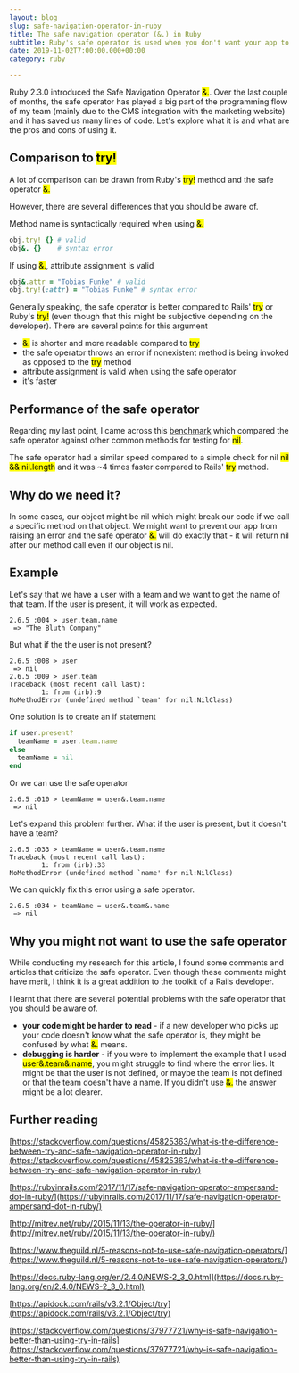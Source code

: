 ```yaml
---
layout: blog
slug: safe-navigation-operator-in-ruby
title: The safe navigation operator (&.) in Ruby 
subtitle: Ruby's safe operator is used when you don't want your app to throw an exception if a method is called on a nil object.
date: 2019-11-02T7:00:00.000+00:00
category: ruby

---
```


Ruby 2.3.0 introduced the Safe Navigation Operator <mark>&.</mark>. Over the last couple of months, the safe operator has played a big part of the programming flow of my team (mainly due to the CMS integration with the marketing website) and it has saved us many lines of code. Let's explore what it is and what are the pros and cons of using it.

## Comparison to <mark>try!</mark>

A lot of comparison can be drawn from Ruby's <mark>try!</mark> method and the safe operator <mark>&.</mark>

However, there are several differences that you should be aware of.

Method name is syntactically required when using <mark>&.</mark>
```ruby
obj.try! {} # valid
obj&. {}    # syntax error
```

If using <mark>&.</mark>, attribute assignment is valid

```ruby
obj&.attr = "Tobias Funke" # valid
obj.try!(:attr) = "Tobias Funke" # syntax error
```

Generally speaking, the safe operator is better compared to Rails' <mark>try</mark> or Ruby's <mark>try!</mark> (even though that this might be subjective depending on the developer). There are several points for this argument

<ul>
  <li><mark>&.</mark> is shorter and more readable compared to <mark>try</mark></li>
  <li>the safe operator throws an error if nonexistent method is being invoked as opposed to the <mark>try</mark> method</li>
  <li>attribute assignment is valid when using the safe operator</li>
  <li>it's faster</li>
</ul>

## Performance of the safe operator

Regarding my last point, I came across this <a href="https://gist.github.com/hopsoft/ae361319c54bbcb4f8e2" target="_blank">benchmark</a> which compared the safe operator against other common methods for testing for <mark>nil</mark>.

The safe operator had a similar speed compared to a simple check for nil <mark>nil && nil.length</mark> and it was ~4 times faster compared to Rails' <mark>try</mark> method.

## Why do we need it?

In some cases, our object might be nil which might break our code if we call a specific method on that object. We might want to prevent our app from raising an error and the safe operator <mark>&.</mark> will do exactly that - it will return nil after our method call even if our object is nil.

## Example

Let's say that we have a user with a team and we want to get the name of that team. If the user is present, it will work as expected.

```console
2.6.5 :004 > user.team.name
 => "The Bluth Company"
```

But what if the the user is not present?

```console
2.6.5 :008 > user
 => nil 
2.6.5 :009 > user.team
Traceback (most recent call last):
        1: from (irb):9
NoMethodError (undefined method `team' for nil:NilClass)
```

One solution is to create an if statement

```ruby
if user.present?
  teamName = user.team.name
else
  teamName = nil
end
```

Or we can use the safe operator

```terminal
2.6.5 :010 > teamName = user&.team.name
 => nil 
```

Let's expand this problem further. What if the user is present, but it doesn't have a team?

```terminal
2.6.5 :033 > teamName = user&.team.name
Traceback (most recent call last):
        1: from (irb):33
NoMethodError (undefined method `name' for nil:NilClass)
```

We can quickly fix this error using a safe operator.

```terminal
2.6.5 :034 > teamName = user&.team&.name
 => nil 
```

## Why you might not want to use the safe operator

While conducting my research for this article, I found some comments and articles that criticize the safe operator. Even though these comments might have merit, I think it is a great addition to the toolkit of a Rails developer.

I learnt that there are several potential problems with the safe operator that you should be aware of.

<ul>
  <li><b>your code might be harder to read</b> - if a new developer who picks up your code doesn't know what the safe operator is, they might be confused by what <mark>&.</mark> means.</li>
  <li><b>debugging is harder</b> - if you were to implement the example that I used <mark>user&.team&.name</mark>, you might struggle to find where the error lies. It might be that the user is not defined, or maybe the team is not defined or that the team doesn't have a name. If you didn't use <mark>&.</mark> the answer might be a lot clearer.</li>
</ul>

## Further reading

[https://stackoverflow.com/questions/45825363/what-is-the-difference-between-try-and-safe-navigation-operator-in-ruby](https://stackoverflow.com/questions/45825363/what-is-the-difference-between-try-and-safe-navigation-operator-in-ruby)

[https://rubyinrails.com/2017/11/17/safe-navigation-operator-ampersand-dot-in-ruby/](https://rubyinrails.com/2017/11/17/safe-navigation-operator-ampersand-dot-in-ruby/)

[http://mitrev.net/ruby/2015/11/13/the-operator-in-ruby/](http://mitrev.net/ruby/2015/11/13/the-operator-in-ruby/)

[https://www.theguild.nl/5-reasons-not-to-use-safe-navigation-operators/](https://www.theguild.nl/5-reasons-not-to-use-safe-navigation-operators/)

[https://docs.ruby-lang.org/en/2.4.0/NEWS-2_3_0.html](https://docs.ruby-lang.org/en/2.4.0/NEWS-2_3_0.html)

[https://apidock.com/rails/v3.2.1/Object/try](https://apidock.com/rails/v3.2.1/Object/try)

[https://stackoverflow.com/questions/37977721/why-is-safe-navigation-better-than-using-try-in-rails](https://stackoverflow.com/questions/37977721/why-is-safe-navigation-better-than-using-try-in-rails)